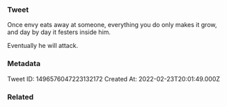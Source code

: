 ### Tweet
Once envy eats away at someone, everything you do only makes it grow, and day by day it festers inside him.

Eventually he will attack.

### Metadata
Tweet ID: 1496576047223132172
Created At: 2022-02-23T20:01:49.000Z

### Related

